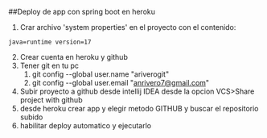##Deploy de app con spring boot en heroku
1. Crar archivo 'system properties' en el proyecto con el contenido:
 ````
java=runtime version=17
````  
   
2. Crear cuenta en heroku y github
2. Tener git en tu pc
   1. git config --global user.name "ariverogit"
   2. git config --global user.email "anrivero7@gmail.com"
3. Subir proyecto a github desde intellij IDEA desde la opcion VCS>Share project with github
4. desde heroku crear app y elegir metodo GITHUB y buscar el repositorio subido
5. habilitar deploy automatico y ejecutarlo